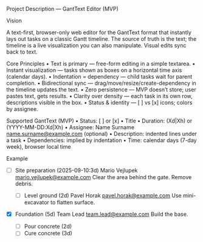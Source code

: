 Project Description — GantText Editor (MVP)

Vision

A text-first, browser-only web editor for the GantText format that instantly lays out tasks on a classic Gantt timeline. The source of truth is the text; the timeline is a live visualization you can also manipulate. Visual edits sync back to text.

Core Principles
	•	Text is primary — free-form editing in a simple textarea.
	•	Instant visualization — tasks shown as boxes on a horizontal time axis (calendar days).
	•	Indentation = dependency — child tasks wait for parent completion.
	•	Bidirectional sync — drag/move/resize/create-dependency in the timeline updates the text.
	•	Zero persistence — MVP doesn’t store; user pastes text, gets results.
	•	Clarity over density — each task in its own row, descriptions visible in the box.
	•	Status & identity — [ ] vs [x] icons; colors by assignee.

Supported GantText (MVP)
	•	Status: [ ] or [x]
	•	Title
	•	Duration: (Xd|Xh) or (YYYY-MM-DD:Xd|Xh)
	•	Assignee: Name Surname <name.surname@example.com> (optional)
	•	Description: indented lines under a task
	•	Dependencies: implied by indentation
	•	Time: calendar days (7-day week), browser local time

Example

- [ ] Site preparation (2025-09-10:3d) Mario Vejlupek <mario.vejlupek@example.com>
    Clear the area behind the gate. Remove debris.

    - [ ] Level ground (2d) Pavel Horak <pavel.horak@example.com>
        Use mini-excavator to flatten surface.

- [x] Foundation (5d) Team Lead <team.lead@example.com>
    Build the base.

    - [ ] Pour concrete (2d)
    - [ ] Cure concrete (3d)
